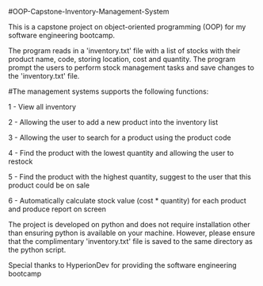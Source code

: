 #OOP-Capstone-Inventory-Management-System

This is a capstone project on object-oriented programming (OOP) for my software engineering bootcamp.

The program reads in a 'inventory.txt' file with a list of stocks with their product name, code, storing location, cost and quantity. The program prompt the users to perform stock management tasks and save changes to the 'inventory.txt' file.

#The management systems supports the following functions:

1 - View all inventory

2 - Allowing the user to add a new product into the inventory list

3 - Allowing the user to search for a product using the product code

4 - Find the product with the lowest quantity and allowing the user to restock

5 - Find the product with the highest quantity, suggest to the user that this product could be on sale

6 - Automatically calculate stock value (cost * quantity) for each product and produce report on screen

The project is developed on python and does not require installation other than ensuring python is available on your machine. However, please ensure that the complimentary 'inventory.txt' file is saved to the same directory as the python script.

Special thanks to HyperionDev for providing the software engineering bootcamp
